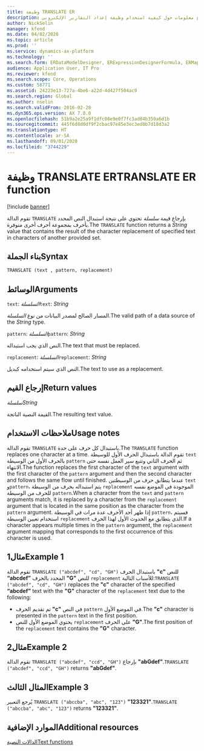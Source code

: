 ```yaml
---
title: وظيفة TRANSLATE ER
description: يوفر هذا الموضوع معلومات حول كيفية استخدام وظيفة إعداد التقارير الإلكتروني TRANSLATE (ER).
author: NickSelin
manager: kfend
ms.date: 04/02/2020
ms.topic: article
ms.prod: ''
ms.service: dynamics-ax-platform
ms.technology: ''
ms.search.form: ERDataModelDesigner, ERExpressionDesignerFormula, ERMappedFormatDesigner, ERModelMappingDesigner
audience: Application User, IT Pro
ms.reviewer: kfend
ms.search.scope: Core, Operations
ms.custom: 58771
ms.assetid: 24223e13-727a-4be6-a22d-4d427f504ac9
ms.search.region: Global
ms.author: nselin
ms.search.validFrom: 2016-02-28
ms.dyn365.ops.version: AX 7.0.0
ms.openlocfilehash: 51b9a2e25a9f1dfc08e9e0f7fc3ad84b359a6d1b
ms.sourcegitcommit: 445f6d8d0df9f2cbac97e85e3ec3ed8b7d18d3a2
ms.translationtype: HT
ms.contentlocale: ar-SA
ms.lasthandoff: 09/01/2020
ms.locfileid: "3744229"
---
```

# <a name="translate-er-function"></a><span data-ttu-id="70125-103">وظيفة TRANSLATE ER</span><span class="sxs-lookup"><span data-stu-id="70125-103">TRANSLATE ER function</span></span>

[!include [banner](../includes/banner.md)]

<span data-ttu-id="70125-104">تقوم الدالة `TRANSLATE` بإرجاع قيمة *سلسلة* تحتوي على نتيجة استبدال النص المحدد بأحرف بمجموعة أحرف أخرى متوفرة.</span><span class="sxs-lookup"><span data-stu-id="70125-104">The `TRANSLATE` function returns a *String* value that contains the result of the character replacement of specified text in characters of another provided set.</span></span>

## <a name="syntax"></a><span data-ttu-id="70125-105">بناء الجملة</span><span class="sxs-lookup"><span data-stu-id="70125-105">Syntax</span></span>

```vb
TRANSLATE (text , pattern, replacement)
```

## <a name="arguments"></a><span data-ttu-id="70125-106">الوسائط</span><span class="sxs-lookup"><span data-stu-id="70125-106">Arguments</span></span>

<span data-ttu-id="70125-107">`text`: *السلسلة*</span><span class="sxs-lookup"><span data-stu-id="70125-107">`text`: *String*</span></span>

<span data-ttu-id="70125-108">المسار الصالح لمصدر البيانات من نوع *السلسلة*.</span><span class="sxs-lookup"><span data-stu-id="70125-108">The valid path of a data source of the *String* type.</span></span>

<span data-ttu-id="70125-109">`pattern`: *السلسلة*</span><span class="sxs-lookup"><span data-stu-id="70125-109">`pattern`: *String*</span></span>

<span data-ttu-id="70125-110">النص الذي يجب استبداله.</span><span class="sxs-lookup"><span data-stu-id="70125-110">The text that must be replaced.</span></span>

<span data-ttu-id="70125-111">`replacement`: *السلسلة*</span><span class="sxs-lookup"><span data-stu-id="70125-111">`replacement`: *String*</span></span>

<span data-ttu-id="70125-112">النص الذي سيتم استخدامه كبديل.</span><span class="sxs-lookup"><span data-stu-id="70125-112">The text to use as a replacement.</span></span>

## <a name="return-values"></a><span data-ttu-id="70125-113">إرجاع القيم</span><span class="sxs-lookup"><span data-stu-id="70125-113">Return values</span></span>

<span data-ttu-id="70125-114">*سلسلة*</span><span class="sxs-lookup"><span data-stu-id="70125-114">*String*</span></span>

<span data-ttu-id="70125-115">القيمة النصية الناتجة.</span><span class="sxs-lookup"><span data-stu-id="70125-115">The resulting text value.</span></span>

## <a name="usage-notes"></a><span data-ttu-id="70125-116">ملاحظات الاستخدام</span><span class="sxs-lookup"><span data-stu-id="70125-116">Usage notes</span></span>

<span data-ttu-id="70125-117">تقوم الدالة `TRANSLATE` باستبدال كل حرف على حدة.</span><span class="sxs-lookup"><span data-stu-id="70125-117">The `TRANSLATE` function replaces one character at a time.</span></span> <span data-ttu-id="70125-118">تقوم الدالة باستبدال الحرف الأول للوسيطة `text` بالحرف الأول من الوسيطة `pattern` ثم الحرف الثاني وتتبع سير العمل نفسه حتى الانتهاء.</span><span class="sxs-lookup"><span data-stu-id="70125-118">The function replaces the first character of the `text` argument with the first character of the `pattern` argument and then the second character and follows the same flow until finished.</span></span> <span data-ttu-id="70125-119">عندما يتطابق حرف من الوسيطتين `text` و`pattern`، يتم استبداله بحرف من الوسيطة `replacement` الموجودة في الموضع نفسه للحرف من الوسيطة `pattern`.</span><span class="sxs-lookup"><span data-stu-id="70125-119">When a character from the `text` and `pattern` arguments match, it is replaced by a character from the `replacement` argument that is located in the same position as the character from the `pattern` argument.</span></span> <span data-ttu-id="70125-120">إذا ظهر أحد الأحرف عدة مرات في الوسيطة `pattern`، فسيتم استخدام تعيين الوسيطة `replacement` الذي يتطابق مع الحدوث الأول لهذا الحرف.</span><span class="sxs-lookup"><span data-stu-id="70125-120">If a character appears multiple times in the `pattern` argument, the `replacement` argument mapping that corresponds to the first occurrence of this character is used.</span></span>

## <a name="example-1"></a><span data-ttu-id="70125-121">مثال1</span><span class="sxs-lookup"><span data-stu-id="70125-121">Example 1</span></span>

<span data-ttu-id="70125-122">تقوم الدالة `TRANSLATE ("abcdef", "cd", "GH")` باستبدال الحرف **"c"** للنص **“abcdef”** المحدد بالحرف **"G"** للنص `replacement` للأسباب التالية:</span><span class="sxs-lookup"><span data-stu-id="70125-122">`TRANSLATE ("abcdef", "cd", "GH")` replaces the **"c"** character of the specified  **“abcdef”** text with the **"G"** character of the `replacement` text due to the following:</span></span>
-   <span data-ttu-id="70125-123">تم تقديم الحرف **"c"** في النص `pattern` في الموضع الأول.</span><span class="sxs-lookup"><span data-stu-id="70125-123">The **"c"** character is presented in the `pattern` text in the first position.</span></span>
-   <span data-ttu-id="70125-124">يحتوي الموضع الأول للنص `replacement` على الحرف **"G"**.</span><span class="sxs-lookup"><span data-stu-id="70125-124">The first position of the `replacement` text contains the **"G"** character.</span></span>

## <a name="example-2"></a><span data-ttu-id="70125-125">مثال2</span><span class="sxs-lookup"><span data-stu-id="70125-125">Example 2</span></span>

<span data-ttu-id="70125-126">تقوم الدالة `TRANSLATE ("abcdef", "ccd", "GH")` بإرجاع **"abGdef"**.</span><span class="sxs-lookup"><span data-stu-id="70125-126">`TRANSLATE ("abcdef", "ccd", "GH")` returns **"abGdef"**.</span></span>

## <a name="example-3"></a><span data-ttu-id="70125-127">المثال الثالث</span><span class="sxs-lookup"><span data-stu-id="70125-127">Example 3</span></span>

<span data-ttu-id="70125-128">يُرجع التعبير `TRANSLATE ("abccba", "abc", "123")` **"123321"**.</span><span class="sxs-lookup"><span data-stu-id="70125-128">`TRANSLATE ("abccba", "abc", "123")` returns **"123321"**.</span></span>

## <a name="additional-resources"></a><span data-ttu-id="70125-129">الموارد الإضافية</span><span class="sxs-lookup"><span data-stu-id="70125-129">Additional resources</span></span>

[<span data-ttu-id="70125-130">الدالات النصية</span><span class="sxs-lookup"><span data-stu-id="70125-130">Text functions</span></span>](er-functions-category-text.md)
